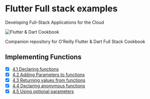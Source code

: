 
# Flutter Full stack examples

Developing Full-Stack Applications for the Cloud

![Flutter & Dart Cookbook](https://github.com/rosera/flutter-and-dart-cookbook/blob/main/images/flutter-dart-cookbook-sml.png "Flutter & Dart Cookbook")

Companion repository for O'Reilly Flutter & Dart Full Stack Cookbook

## Implementing Functions

- [x] [4.1 Declaring functions](https://github.com/rosera/flutter-full-stack-examples/blob/main/ch04/ex4-1.md)
- [x] [4.2 Adding Parameters to functions](https://github.com/rosera/flutter-full-stack-examples/blob/main/ch04/ex4-2.md)
- [x] [4.3 Returning values from functions](https://github.com/rosera/flutter-full-stack-examples/blob/main/ch04/ex4-3.md)
- [x] [4.4 Declaring anonymous functions](https://github.com/rosera/flutter-full-stack-examples/blob/main/ch04/ex4-4.md)
- [x] [4.5 Using optional parameters](https://github.com/rosera/flutter-full-stack-examples/blob/main/ch04/ex4-5.md)
